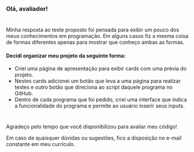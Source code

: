 ### Olá, avaliador!

#

Minha resposta ao teste proposto foi pensada para exibir um pouco dos meus conhecimentos em programação. Em alguns casos fiz a mesma coisa de formas diferentes apenas para mostrar que conheço ambas as formas.

#### Decidi organizar meu projeto da seguinte forma:
  - Criei uma página de apresentação para exibir cards com uma prévia do projeto.
  - Nestes cards adicionei um botão que leva a uma página para realizar testes e outro botão que direciona ao script daquele programa no GitHub.
  - Dentro de cada programa que foi pedido, criei uma interface que indica a funcionalidade do programa e permite ao usuário inserir seus inputs.

#

Agradeço pelo tempo que você disponibilizou para avaliar meu código!

Em caso de quaisquer dúvidas ou sugestões, fico a disposição no e-mail constante em meu currículo.
